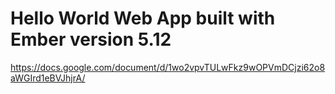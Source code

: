 # Hello World Web App built with Ember version 5.12

https://docs.google.com/document/d/1wo2vpvTULwFkz9wOPVmDCjzi62o8aWGIrd1eBVJhjrA/
